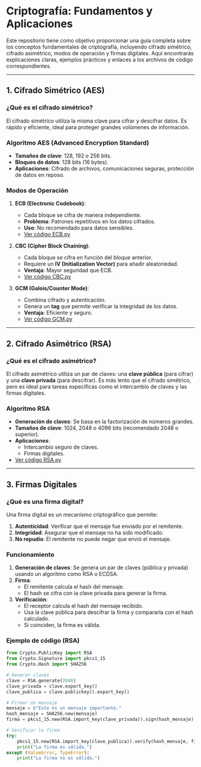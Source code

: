 # Criptografía: Fundamentos y Aplicaciones

Este repositorio tiene como objetivo proporcionar una guía completa sobre los conceptos fundamentales de criptografía, incluyendo cifrado simétrico, cifrado asimétrico, modos de operación y firmas digitales. Aquí encontrarás explicaciones claras, ejemplos prácticos y enlaces a los archivos de código correspondientes.

---

## **1. Cifrado Simétrico (AES)**

### **¿Qué es el cifrado simétrico?**
El cifrado simétrico utiliza la misma clave para cifrar y descifrar datos. Es rápido y eficiente, ideal para proteger grandes volúmenes de información.

### **Algoritmo AES (Advanced Encryption Standard)**
- **Tamaños de clave**: 128, 192 o 256 bits.
- **Bloques de datos**: 128 bits (16 bytes).
- **Aplicaciones**: Cifrado de archivos, comunicaciones seguras, protección de datos en reposo.

### **Modos de Operación**
1. **ECB (Electronic Codebook)**:
   - Cada bloque se cifra de manera independiente.
   - **Problema**: Patrones repetitivos en los datos cifrados.
   - **Uso**: No recomendado para datos sensibles.
   - [Ver código ECB.py](./Symmetric/ECB.py)

2. **CBC (Cipher Block Chaining)**:
   - Cada bloque se cifra en función del bloque anterior.
   - Requiere un **IV (Initialization Vector)** para añadir aleatoriedad.
   - **Ventaja**: Mayor seguridad que ECB.
   - [Ver código CBC.py](./Symmetric/CBC.py)

3. **GCM (Galois/Counter Mode)**:
   - Combina cifrado y autenticación.
   - Genera un **tag** que permite verificar la integridad de los datos.
   - **Ventaja**: Eficiente y seguro.
   - [Ver código GCM.py](./Symmetric/GCM.py)

---

## **2. Cifrado Asimétrico (RSA)**

### **¿Qué es el cifrado asimétrico?**
El cifrado asimétrico utiliza un par de claves: una **clave pública** (para cifrar) y una **clave privada** (para descifrar). Es más lento que el cifrado simétrico, pero es ideal para tareas específicas como el intercambio de claves y las firmas digitales.

### **Algoritmo RSA**
- **Generación de claves**: Se basa en la factorización de números grandes.
- **Tamaños de clave**: 1024, 2048 o 4096 bits (recomendado 2048 o superior).
- **Aplicaciones**:
  - Intercambio seguro de claves.
  - Firmas digitales.
- [Ver código RSA.py](./Asymmetric/RSA.py)

---

## **3. Firmas Digitales**

### **¿Qué es una firma digital?**
Una firma digital es un mecanismo criptográfico que permite:
1. **Autenticidad**: Verificar que el mensaje fue enviado por el remitente.
2. **Integridad**: Asegurar que el mensaje no ha sido modificado.
3. **No repudio**: El remitente no puede negar que envió el mensaje.

### **Funcionamiento**
1. **Generación de claves**: Se genera un par de claves (pública y privada) usando un algoritmo como RSA o ECDSA.
2. **Firma**:
   - El remitente calcula el hash del mensaje.
   - El hash se cifra con la clave privada para generar la firma.
3. **Verificación**:
   - El receptor calcula el hash del mensaje recibido.
   - Usa la clave pública para descifrar la firma y compararla con el hash calculado.
   - Si coinciden, la firma es válida.

### **Ejemplo de código (RSA)**
```python
from Crypto.PublicKey import RSA
from Crypto.Signature import pkcs1_15
from Crypto.Hash import SHA256

# Generar claves
clave = RSA.generate(2048)
clave_privada = clave.export_key()
clave_publica = clave.publickey().export_key()

# Firmar un mensaje
mensaje = b"Este es un mensaje importante."
hash_mensaje = SHA256.new(mensaje)
firma = pkcs1_15.new(RSA.import_key(clave_privada)).sign(hash_mensaje)

# Verificar la firma
try:
    pkcs1_15.new(RSA.import_key(clave_publica)).verify(hash_mensaje, firma)
    print("La firma es válida.")
except (ValueError, TypeError):
    print("La firma no es válida.")